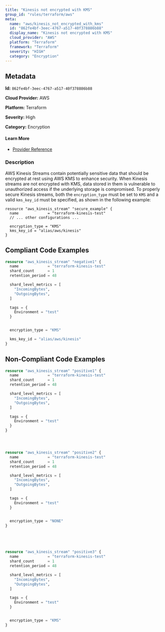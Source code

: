 ```yaml
---
title: "Kinesis not encrypted with KMS"
group_id: "rules/terraform/aws"
meta:
  name: "aws/kinesis_not_encrypted_with_kms"
  id: "862fe4bf-3eec-4767-a517-40f378886b88"
  display_name: "Kinesis not encrypted with KMS"
  cloud_provider: "AWS"
  platform: "Terraform"
  framework: "Terraform"
  severity: "HIGH"
  category: "Encryption"
---
```

## Metadata

**Id:** `862fe4bf-3eec-4767-a517-40f378886b88`

**Cloud Provider:** AWS

**Platform:** Terraform

**Severity:** High

**Category:** Encryption

#### Learn More

 - [Provider Reference](https://registry.terraform.io/providers/hashicorp/aws/latest/docs/resources/kinesis_stream)

### Description

 AWS Kinesis Streams contain potentially sensitive data that should be encrypted at rest using AWS KMS to enhance security. When Kinesis streams are not encrypted with KMS, data stored in them is vulnerable to unauthorized access if the underlying storage is compromised. To properly secure Kinesis streams, both the `encryption_type` must be set to `KMS` and a valid `kms_key_id` must be specified, as shown in the following example:

```
resource "aws_kinesis_stream" "secure_example" {
  name             = "terraform-kinesis-test"
  // ... other configurations ...
  
  encryption_type = "KMS"
  kms_key_id = "alias/aws/kinesis"
}
```


## Compliant Code Examples
```terraform
resource "aws_kinesis_stream" "negative1" {
  name             = "terraform-kinesis-test"
  shard_count      = 1
  retention_period = 48

  shard_level_metrics = [
    "IncomingBytes",
    "OutgoingBytes",
  ]

  tags = {
    Environment = "test"
  }


  encryption_type = "KMS"

  kms_key_id = "alias/aws/kinesis"
}


```
## Non-Compliant Code Examples
```terraform
resource "aws_kinesis_stream" "positive1" {
  name             = "terraform-kinesis-test"
  shard_count      = 1
  retention_period = 48

  shard_level_metrics = [
    "IncomingBytes",
    "OutgoingBytes",
  ]

  tags = {
    Environment = "test"
  }
}




resource "aws_kinesis_stream" "positive2" {
  name             = "terraform-kinesis-test"
  shard_count      = 1
  retention_period = 48

  shard_level_metrics = [
    "IncomingBytes",
    "OutgoingBytes",
  ]

  tags = {
    Environment = "test"
  }


  encryption_type = "NONE"
}





resource "aws_kinesis_stream" "positive3" {
  name             = "terraform-kinesis-test"
  shard_count      = 1
  retention_period = 48

  shard_level_metrics = [
    "IncomingBytes",
    "OutgoingBytes",
  ]

  tags = {
    Environment = "test"
  }


  encryption_type = "KMS"
}



```